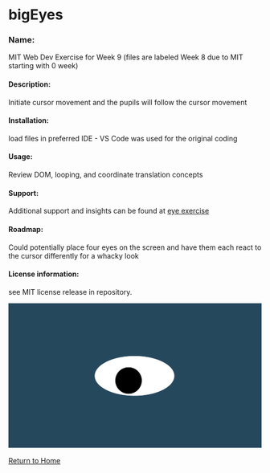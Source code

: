 # bigEyes

### Name: 
MIT Web Dev Exercise for Week 9 (files are labeled Week 8 due to MIT starting with 0 week)

#### Description: 
Initiate cursor movement and the pupils will follow the cursor movement

#### Installation: 
load files in preferred IDE - VS Code was used for the original coding

#### Usage: 
Review DOM, looping, and coordinate translation concepts

#### Support: 
Additional support and insights can be found at [eye exercise](https://dev.to/codeguppy/eyes-follow-the-mouse-pointer-5cl4)

#### Roadmap: 
Could potentially place four eyes on the screen and have them each react to the cursor differently for a whacky look

#### License information: 
see MIT license release in repository.

![eye image](oneeye.png "bigEye")

[Return to Home](https://scottbdavis.github.io/scottbdavis/)
